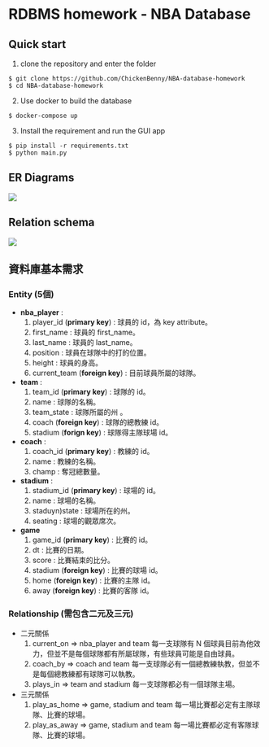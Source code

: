 # RDBMS homework - NBA Database

## Quick start
1. clone the repository and enter the folder
```
$ git clone https://github.com/ChickenBenny/NBA-database-homework
$ cd NBA-database-homework
```
2. Use docker to build the database
```
$ docker-compose up
```
3. Install the requirement and run the GUI app 
```
$ pip install -r requirements.txt
$ python main.py
```

## ER Diagrams
![](https://i.imgur.com/7MdSdTy.png)

## Relation schema
![](https://i.imgur.com/o8EQIOh.png)

## 資料庫基本需求

### Entity (5個)
* **nba_player** : 
    1. player_id (**primary key**) : 球員的 id，為 key attribute。
    2. first_name : 球員的 first_name。
    3. last_name : 球員的 last_name。
    4. position : 球員在球隊中的打的位置。
    5. height : 球員的身高。
    6. current_team (**foreign key**) : 目前球員所屬的球隊。
* **team** : 
    1. team_id (**primary key**) : 球隊的 id。
    2. name : 球隊的名稱。
    3. team_state : 球隊所屬的州 。
    4. coach (**foreign key**) : 球隊的總教練 id。
    5. stadium (**forign key**) : 球隊得主隊球場 id。
* **coach** : 
    1. coach_id (**primary key**) : 教練的 id。
    2. name : 教練的名稱。
    3. champ : 奪冠總數量。
* **stadium** : 
    1. stadium_id (**primary key**) : 球場的 id。
    2. name : 球場的名稱。
    3. staduyn)state : 球場所在的州。
    4. seating : 球場的觀眾席次。
* **game**
    1. game_id (**primary key**) : 比賽的 id。
    2. dt : 比賽的日期。
    3. score : 比賽結束的比分。
    4. stadium (**foreign key**) : 比賽的球場 id。
    5. home (**foreign key**) : 比賽的主隊 id。
    6. away (**foreign key**) : 比賽的客隊 id。

### Relationship (需包含二元及三元)
* 二元關係
    1. current_on => nba_player and team
        每一支球隊有 N 個球員目前為他效力，但並不是每個球隊都有所屬球隊，有些球員可能是自由球員。
    2. coach_by => coach and team
        每一支球隊必有一個總教練執教，但並不是每個總教練都有球隊可以執教。
    3. plays_in => team and stadium
        每一支球隊都必有一個球隊主場。
* 三元關係
    1. play_as_home => game, stadium and team
        每一場比賽都必定有主隊球隊、比賽的球場。
    3. play_as_away => game, stadium and team
        每一場比賽都必定有客隊球隊、比賽的球場。    